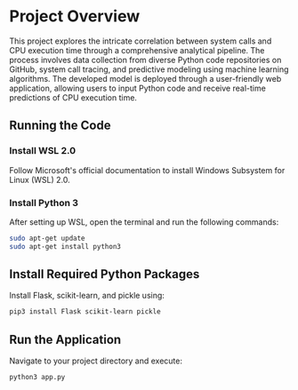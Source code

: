 # Project Overview

This project explores the intricate correlation between system calls and CPU execution time through a comprehensive analytical pipeline. The process involves data collection from diverse Python code repositories on GitHub, system call tracing, and predictive modeling using machine learning algorithms. The developed model is deployed through a user-friendly web application, allowing users to input Python code and receive real-time predictions of CPU execution time.

## Running the Code

### Install WSL 2.0

Follow Microsoft's official documentation to install Windows Subsystem for Linux (WSL) 2.0.

### Install Python 3

After setting up WSL, open the terminal and run the following commands:

```bash
sudo apt-get update
sudo apt-get install python3
```
## Install Required Python Packages

Install Flask, scikit-learn, and pickle using:

```bash
pip3 install Flask scikit-learn pickle
```
## Run the Application

Navigate to your project directory and execute:

```bash
python3 app.py
```
